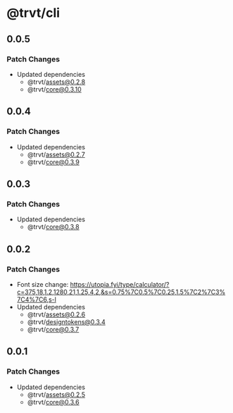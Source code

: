 # @trvt/cli

## 0.0.5

### Patch Changes

-   Updated dependencies
    -   @trvt/assets@0.2.8
    -   @trvt/core@0.3.10

## 0.0.4

### Patch Changes

-   Updated dependencies
    -   @trvt/assets@0.2.7
    -   @trvt/core@0.3.9

## 0.0.3

### Patch Changes

-   Updated dependencies
    -   @trvt/core@0.3.8

## 0.0.2

### Patch Changes

-   Font size change: https://utopia.fyi/type/calculator/?c=375,18,1.2,1280,21,1.25,4,2,&s=0.75%7C0.5%7C0.25,1.5%7C2%7C3%7C4%7C6,s-l
-   Updated dependencies
    -   @trvt/assets@0.2.6
    -   @trvt/designtokens@0.3.4
    -   @trvt/core@0.3.7

## 0.0.1

### Patch Changes

-   Updated dependencies
    -   @trvt/assets@0.2.5
    -   @trvt/core@0.3.6
